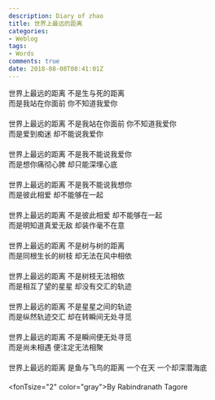 ```yaml
---
description: Diary of zhao
title: 世界上最远的距离
categories:
- Weblog
tags:
- Words
comments: true
date: 2018-08-08T08:41:01Z
---
```


世界上最远的距离 不是生与死的距离     
而是我站在你面前 你不知道我爱你     
　　　　    
世界上最远的距离 不是我站在你面前 你不知道我爱你     
而是爱到痴迷 却不能说我爱你     
　　　　    
世界上最远的距离 不是我不能说我爱你     
而是想你痛彻心脾 却只能深埋心底     
　　　　    
世界上最远的距离 不是我不能说我想你     
而是彼此相爱 却不能够在一起     
　　　　    
世界上最远的距离 不是彼此相爱 却不能够在一起     
而是明知道真爱无敌 却装作毫不在意     
　　　　    
世界上最远的距离 不是树与树的距离     
而是同根生长的树枝 却无法在风中相依     
　　　　    
世界上最远的距离 不是树枝无法相依     
而是相互了望的星星 却没有交汇的轨迹     
　　　　    
世界上最远的距离 不是星星之间的轨迹     
而是纵然轨迹交汇 却在转瞬间无处寻觅     
　　　　    
世界上最远的距离 不是瞬间便无处寻觅     
而是尚未相遇 便注定无法相聚     
　　　　    
世界上最远的距离 是鱼与飞鸟的距离 一个在天 一个却深潜海底     
　　　　    
<fonTsize="2" color="gray">By Rabindranath Tagore </font>    